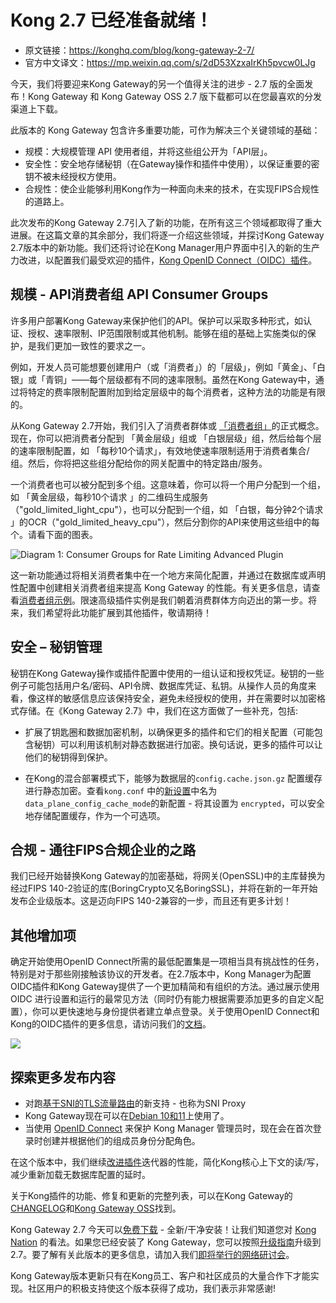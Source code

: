 # Kong 2.7 已经准备就绪！

- 原文链接：https://konghq.com/blog/kong-gateway-2-7/
- 官方中文译文：https://mp.weixin.qq.com/s/2dD53XzxaIrKh5pvcw0LJg

今天，我们将要迎来Kong Gateway的另一个值得关注的进步 - 2.7 版的全面发布！Kong Gateway 和 Kong Gateway OSS 2.7 版下载都可以在您最喜欢的分发渠道上下载。

此版本的 Kong Gateway 包含许多重要功能，可作为解决三个关键领域的基础：

- 规模：大规模管理 API 使用者组，并将这些组公开为「API层」。
- 安全性：安全地存储秘钥（在Gateway操作和插件中使用），以保证重要的密钥不被未经授权方使用。
- 合规性：使企业能够利用Kong作为一种面向未来的技术，在实现FIPS合规性的道路上。 

此次发布的Kong Gateway 2.7引入了新的功能，在所有这三个领域都取得了重大进展。在这篇文章的其余部分，我们将逐一介绍这些领域，并探讨Kong Gateway 2.7版本中的新功能。我们还将讨论在Kong Manager用户界面中引入的新的生产力改进，以配置我们最受欢迎的插件，[Kong OpenID Connect（OIDC）插件](https://docs.konghq.com/hub/kong-inc/openid-connect/)。

## 规模 - API消费者组 API Consumer Groups

许多用户部署Kong Gateway来保护他们的API。保护可以采取多种形式，如认证、授权、速率限制、IP范围限制或其他机制。能够在组的基础上实施类似的保护，是我们更加一致性的要求之一。

例如，开发人员可能想要创建用户（或「消费者」）的「层级」，例如「黄金」、「白银」或「青铜」——每个层级都有不同的速率限制。虽然在Kong Gateway中，通过将特定的费率限制配置附加到给定层级中的每个消费者，这种方法的功能是有限的。

从Kong Gateway 2.7开始，我们引入了消费者群体或 [「消费者组」](https://docs.konghq.com/gateway/2.7.x/admin-api/consumer-groups/reference)的正式概念。现在，你可以把消费者分配到 「黄金层级」组或 「白银层级」组，然后给每个层的速率限制配置，如 「每秒10个请求」，有效地使速率限制适用于消费者集合/组。然后，你将把这些组分配给你的网关配置中的特定路由/服务。

一个消费者也可以被分配到多个组。这意味着，你可以将一个用户分配到一个组，如 「黄金层级，每秒10个请求 」的二维码生成服务（"gold_limited_light_cpu"），也可以分配到一个组，如 「白银，每分钟2个请求 」的OCR（"gold_limited_heavy_cpu"），然后分割你的API来使用这些组中的每个。请看下面的图表。

![Diagram 1: Consumer Groups for Rate Limiting Advanced Plugin](https://2tjosk2rxzc21medji3nfn1g-wpengine.netdna-ssl.com/wp-content/uploads/2021/12/Diagram-1-Consumer-Groups-for-Rate-Limiting-Advanced-Plugin-1536x860.jpg.webp)

这一新功能通过将相关消费者集中在一个地方来简化配置，并通过在数据库或声明性配置中创建相关消费者组来提高 Kong Gateway 的性能。有关更多信息，请查看[消费者组示例](https://docs.konghq.com/gateway/2.7.x/admin-api/consumer-groups/examples)。限速高级插件实例是我们朝着消费群体方向迈出的第一步。将来，我们希望将此功能扩展到其他插件，敬请期待！

## 安全 – 秘钥管理

秘钥在Kong Gateway操作或插件配置中使用的一组认证和授权凭证。秘钥的一些例子可能包括用户名/密码、API令牌、数据库凭证、私钥。从操作人员的角度来看，像这样的敏感信息应该保持安全，避免未经授权的使用，并在需要时以加密格式存储。在《Kong Gateway 2.7》中，我们在这方面做了一些补充，包括:

- 扩展了钥匙圈和数据加密机制，以确保更多的插件和它们的相关配置（可能包含秘钥）可以利用该机制对静态数据进行加密。换句话说，更多的插件可以让他们的秘钥得到保护。

- 在Kong的混合部署模式下，能够为数据层的`config.cache.json.gz` 配置缓存进行静态加密。查看`kong.conf` 中的[新设置](https://docs.konghq.com/gateway/2.7.x/reference/configuration/#data_plane_config_cache_mode)中名为`data_plane_config_cache_mode`的新配置 - 将其设置为 `encrypted`，可以安全地存储配置缓存，作为一个可选项。

## 合规 - 通往FIPS合规企业的之路

我们已经开始替换Kong Gateway的加密基础，将网关(OpenSSL)中的主库替换为经过FIPS 140-2验证的库(BoringCrypto又名BoringSSL)，并将在新的一年开始发布企业级版本。这是迈向FIPS 140-2兼容的一步，而且还有更多计划！

## 其他增加项

确定开始使用OpenID Connect所需的最低配置集是一项相当具有挑战性的任务，特别是对于那些刚接触该协议的开发者。在2.7版本中，Kong Manager为配置OIDC插件和Kong Gateway提供了一个更加精简和有组织的方法。通过展示使用 OIDC 进行设置和运行的最常见方法（同时仍有能力根据需要添加更多的自定义配置），你可以更快速地与身份提供者建立单点登录。关于使用OpenID Connect和Kong的OIDC插件的更多信息，请访问我们的[文档](https://docs.konghq.com/gateway/2.7.x/configure/auth/oidc-use-case/)。

![](https://2tjosk2rxzc21medji3nfn1g-wpengine.netdna-ssl.com/wp-content/uploads/2021/12/Diagram-2-New-and-Improved-OIDC-Plugin-Configuration.png.webp)

## 探索更多发布内容

- 对跑[基于SNI的TLS流量路由](https://docs.konghq.com/gateway/2.7.x/reference/proxy/#proxy-tls-passthrough-traffic)的新支持 - 也称为SNI Proxy 
- Kong Gateway现在可以在[Debian 10和11](https://docs.konghq.com/gateway/2.7.x/install-and-run/debian/)上使用了。
- 当使用 [OpenID Connect](https://docs.konghq.com/gateway/2.7.x/configure/auth/kong-manager/oidc-mapping) 来保护 Kong Manager 管理员时，现在会在首次登录时创建并根据他们的组成员身份分配角色。

在这个版本中，我们继续[改进插件](https://docs.konghq.com/gateway/changelog/#plugins)迭代器的性能，简化Kong核心上下文的读/写，减少重新加载无数据库配置的延时。

关于Kong插件的功能、修复和更新的完整列表，可以在Kong Gateway的[CHANGELOG](https://docs.konghq.com/gateway/changelog)和[Kong Gateway OSS](https://github.com/Kong/kong/blob/master/CHANGELOG.md)找到。

Kong Gateway 2.7 今天可以[免费下载](https://konghq.com/install/) - 全新/干净安装！让我们知道您对 [Kong Nation](https://discuss.konghq.com/) 的看法。如果您已经安装了 Kong Gateway，您可以按照[升级指南](https://docs.konghq.com/gateway/latest/install-and-run/upgrade-enterprise/#main)升级到 2.7。要了解有关此版本的更多信息，请加入我们[即将举行的网络研讨会](https://konghq.com/webinars/protect-apis-services/)。

Kong Gateway版本更新只有在Kong员工、客户和社区成员的大量合作下才能实现。社区用户的积极支持使这个版本获得了成功，我们表示非常感谢!








